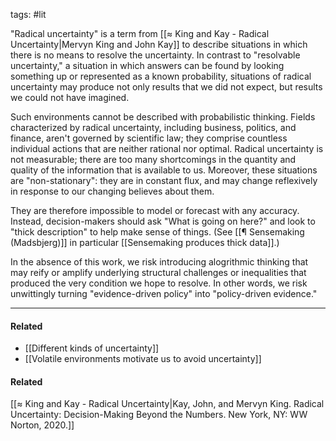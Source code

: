 tags: #lit 

"Radical uncertainty" is a term from [[≈ King and Kay - Radical Uncertainty|Mervyn King and John Kay]] to describe situations in which there is no means to resolve the uncertainty. In contrast to "resolvable uncertainty," a situation in which answers can be found by looking something up or represented as a known probability, situations of radical uncertainty may produce not only results that we did not expect, but results we could not have imagined. 

Such environments cannot be described with probabilistic thinking. Fields characterized by radical uncertainty, including business, politics, and finance, aren't governed by scientific law; they comprise countless individual actions that are neither rational nor optimal. Radical uncertainty is not measurable; there are too many shortcomings in the quantity and quality of the information that is available to us. Moreover, these situations are "non-stationary": they are in constant flux, and may change reflexively in response to our changing believes about them.

They are therefore impossible to model or forecast with any accuracy. Instead, decision-makers should ask "What is going on here?" and look to "thick description" to help make sense of things. (See [[¶ Sensemaking (Madsbjerg)]] in particular [[Sensemaking produces thick data]].)

In the absence of this work, we risk introducing alogrithmic thinking that may reify or amplify underlying structural challenges or inequalities that produced the very condition we hope to resolve. In other words, we risk unwittingly turning "evidence-driven policy" into "policy-driven evidence."

---
#### Related
- [[Different kinds of uncertainty]]
- [[Volatile environments motivate us to avoid uncertainty]]

#### Related
[[≈ King and Kay - Radical Uncertainty|Kay, John, and Mervyn King. Radical Uncertainty: Decision-Making Beyond the Numbers. New York, NY: WW Norton, 2020.]]